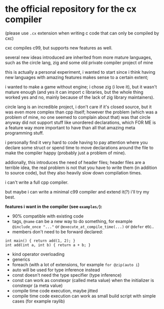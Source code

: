 # the official repository for the cx compiler
(please use `.cx` extension when writing c code that can only be compiled by cxc)

cxc compiles c99, but supports new features as well.

several new ideas introduced are inherited from more mature languages, such as the circle lang, zig and some old private compiler project of mine

this is actually a personal experiment, i wanted to start since i think having new languages with amazing features makes sense to a certain extent;

i wanted to make a game without engine; i chose zig (i love it), but it wasn't mature enough
(and yes it can import c libraries, but the whole thing worked yes and no, mainly because of the lack of zig library maintainers).

circle lang is an incredible project, i don't care if it's closed source, but it was even more complex than cpp itself; however the problem (which was a problem of mine, no one seemed to complain about that) was that circle anyway did not support stuff like unordered declarations, which FOR ME is a feature way more important to have than all that amazing meta programming stuff.

i personally find it very hard to code having to pay attention where you declare some struct or spend time to move declarations around the file to make the compiler happy (probably just a problem of mine).

addionally, this introduces the need of header files; header files are a terrible idea, the real problem is not that you have to write them (in addition to source code), but they also heavily slow down compilation times.

i can't write a full cpp compiler.

but maybe i can write a minimal c99 compiler and extend it(?) i'll try my best.

**features i want in the compiler (see `examples/`):**
* 90% compatible with existing code
* tags, `@name` can be a new way to do something, for example `@include_once "..."` or `@execute_at_compile_time(...)` or `@defer` etc..
* members don't need to be forward declared:
```
int main() { return add(1, 2); }
int add(int a, int b) { return a + b; }
```
* kind operator overloading
* generics
* foreach (with a lot of extensions, for example `for @zip(auto i`)
* auto will be used for type inference instead
* const doesn't need the type specifier (type inference)
* const can work as constexpr (called meta value) when the initializer is constexpr (a meta value)
* compile time code execution, maybe jitted
* compile time code execution can work as small build script with simple cases (for example raylib)
